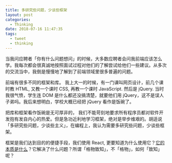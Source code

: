 ```yaml
---
title: 多研究些问题，少谈些框架
layout: post
categories:
  - Thinking
date: 2018-07-16 11:47:35
tags:
  - tweet
  - thinking
---
```


当我问应聘者「你有什么问题想问」的时候，大多数应聘者会问我前端应该怎么学。我每次都会很真诚地按照面试过程对他们的了解尝试给他们一些建议。从多次的交流当中，我倒是慢慢地了解到了前端领域里很多普遍的问题。

前端有很多不同的框架和库。 我上大一的时候，有一门课叫网页设计，前几个课时教 HTML, 又教一个课时 CSS, 再教一个课时 JavaScript. 然后是 jQuery. 当时我很气愤，学生连 DOM 是什么都还没搞清楚，就要他们用 jQuery，这不是误人子弟吗。我后来想明白，学校大概已经把 jQuery 看作是饭碗了。

把库和框架看作饭碗是无可厚非的， 我们不能苛刻地要求所有程序员都对软件开发抱有发自内心的热爱。但是急功近利地学习框架，绝对是举步维艰的。胡适说「多研究些问题，少谈些主义」，在编程上，我认为需要多研究些问题，少谈些框架。

框架是我们达到目的的便捷手段，我们使用 React, 更要知道为什么使用它？[它的本质是什么](/blog/react-and-the-way-building-web-ui/)？它解决了什么问题？所谓「格物致知」，不「格物」，如何「致知」呢？
